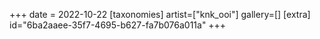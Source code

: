 +++
date = 2022-10-22
[taxonomies]
artist=["knk_ooi"]
gallery=[]
[extra]
id="6ba2aaee-35f7-4695-b627-fa7b076a011a"
+++